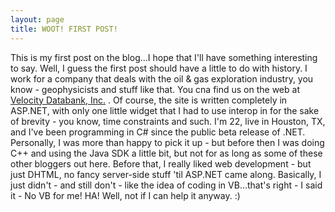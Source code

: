```yaml
---
layout: page
title: WOOT! FIRST POST!
---
```

This is my first post on the blog...I hope that  I'll have something interesting to say. Well, I guess the first post should have a little to do with history. I work for a company that deals with the oil & gas exploration industry, you know - geophysicists and stuff like that. You cna find us on the web at [Velocity Databank, Inc.](http://velocitydatabank.com)  . Of course, the site is written completely in ASP.NET, with only one little widget that I had to use interop in for the sake of brevity - you know, time constraints and such. I'm 22, live in Houston, TX, and I've been programming in C# since the public beta release of .NET. Personally, I was more than happy to pick it up - but before then I was doing C++ and using the Java SDK a little bit, but not for as long as some of these other bloggers out here. Before that, I really liked web development - but just DHTML, no fancy server-side stuff 'til ASP.NET came along. Basically, I just didn't - and still don't - like the idea of coding in VB...that's right - I said it - No VB for me! HA! Well, not if I can help it anyway. :)